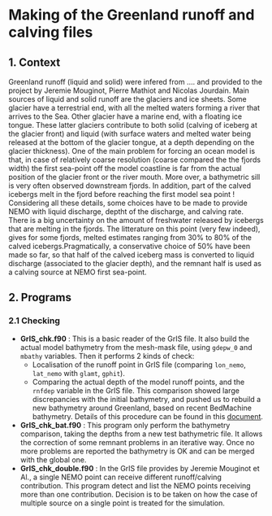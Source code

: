 # Making of the Greenland runoff and calving files
## 1. Context
Greenland runoff (liquid and solid) were infered from .... and provided to the project by Jeremie Mouginot, Pierre Mathiot and Nicolas Jourdain. 
Main sources of liquid and solid runoff are the glaciers and ice sheets. Some glacier have  a terrestrial end, with all the melted waters forming 
a river that arrives to the Sea. Other glacier have a marine end, with a floating ice tongue.  These latter glaciers contribute to both solid 
(calving of iceberg at the glacier front) and liquid (with surface waters and melted water being released  at the bottom of the glacier tongue, at a depth 
depending on the glacier thickness). One of the main problem for forcing an ocean model is that, in case of relatively coarse resolution (coarse compared the the fjords
width) the first sea-point off the model coastline is far from the actual position of the glacier front or the river mouth. More over, a bathymetric sill is very often 
observed downstream fjords. In addition, part of the calved icebergs melt in the fjord before reaching the first model sea point !  Considering all these details, some 
choices have to be made to provide NEMO with liquid discharge, deptht of the discharge, and calving rate.  There is a big uncertainty on the amount of freshwater released by 
icebergs that are melting in the fjords.  The litterature on this point (very few indeed), gives for some fjords, melted estimates ranging from 30% to 80%  of the calved icebergs.Pragmatically, a conservative choice of 50% have been made so far, so that half of the calved iceberg mass is converted to liquid discharge (associated to the glacier depth),
and the remnant half is used as a calving source at NEMO first sea-point.


## 2. Programs
### 2.1 Checking
  * **GrIS_chk.f90** : This is a basic reader of the GrIS file. It also build the actual model bathymetry from the mesh-mask file, using `gdepw_0` and `mbathy` variables. Then it performs 2 kinds of check:
    * Localisation of the runoff point in GrIS file (comparing `lon_nemo`, `lat_nemo` with `glamt`, `gphit`).
    * Comparing the actual depth of the model runoff points, and the `rnfdep` variable in the GrIS file. This comparison showed large discrepancies with the initial bathymetry, and pushed us to rebuild a new bathymetry around Greenland, based on recent BedMachine bathymetry. Details of this procedure can be found in this [document](../GREENLAND-BATHY/README.md).
  * **GrIS_chk_bat.f90** : This program only perform the bathymetry comparison, taking the depths from a new test bathymetric file. It allows the correction of some remnant problems in an
iterative way.  Once no more problems are reported the bathymetry is OK and can be merged with the global one.
  * **GrIS_chk_double.f90** : In the GrIS file provides by Jeremie Mouginot et Al., a single NEMO point can receive different runoff/calving contribution. This program detect and list the NEMO points receiving more than one contribution. Decision is to be taken on how the case of multiple source on a single point is treated for the simulation.
